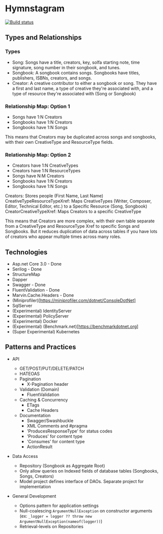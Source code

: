 ﻿# Hymnstagram #

[![Build status](https://ci.appveyor.com/api/projects/status/b83gpw3lahy8g516?svg=true)](https://ci.appveyor.com/project/killnine/hymnstagram)


## Types and Relationships ##

### Types ###

* Song: Songs have a title, creators, key, solfa starting note, time signature, song number in their songbook, and tunes.
* Songbook: A songbook contains songs. Songbooks have titles, publishers, ISBNs, creators, and songs.
* Creator: A creative contributor to either a songbook or song. They have a first and last name, a type of creative they're associated with, and a type of resource they're associated with (Song or Songbook)


### Relationship Map: Option 1 ###

* Songs have 1:N Creators
* Songbooks have 1:N Creators
* Songbooks have 1:N Songs

This means that Creators may be duplicated across songs and songbooks, with their own CreativeType and ResourceType fields.

### Relationship Map: Option 2 ###

* Creators have 1:N CreativeTypes
* Creators have 1:N ResourceTypes
* Songs have N:M Creators
* Songbooks have 1:N Creators
* Songbooks have 1:N Songs

Creators: Stores people (First Name, Last Name)
CreativeTypeResourceTypeXref: Maps CreativeTypes (Writer, Composer, Editor, Technical Editor, etc.) to a Specific Resource (Song, Songbook)
CreatorCreativeTypeXref: Maps Creators to a specific CreativeType

This means that Creators are more complex, with their own table separate from a CreativeType and ResourceType Xref to specific Songs and Songbooks. But it reduces duplication of data across tables if you have lots of creators who appear multiple times across many roles.

## Technologies ##

* Asp.net Core 3.0 - Done
* Serilog          - Done
* StructureMap  
* Dapper
* Swagger          - Done
* FluentValidation - Done
* Marvin.Cache.Headers - Done
* (Miniprofiler)[https://miniprofiler.com/dotnet/ConsoleDotNet]
* SqlServer
* (Experimental) IdentityServer
* (Experimental) PolicyServer
* (Experimental) Docker
* (Experimental) (Benchmark.net)[https://benchmarkdotnet.org]
* (Super Experimental) Kubernetes

## Patterns and Practices ##

* API
    * GET/POST/PUT/DELETE/PATCH    
    * HATEOAS
    * Pagination
      * X-Pagination header    
    * Validation (Domain)
      * FluentValidation      
    * Caching & Concurrency
      * ETags
      * Cache Headers
    * Documentation
      * Swagger/Swashbuckle
      * XML Comments and #pragma
      * 'ProducesResponseType' for status codes
      * 'Produces' for content type
      * 'Consumes' for content type
      * ActionResult<T>
      
* Data Access
    * Repository (Songbook as Aggregate Root)
    * Only allow queries on Indexed fields of database tables (Songbooks, Songs, Creators)
    * Model project defines interface of DAOs. Separate project for implementation

* General Development
    * Options pattern for application settings
    * Null-coalescing `ArgumentNullException` on constructor arguments (ex: `_logger = logger ?? throw new ArgumentNullException(nameof(logger))`)
    * Retrieval-levels on Repositories
